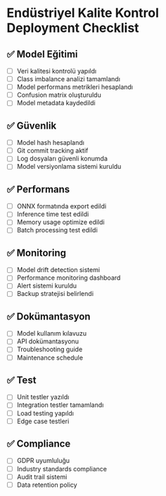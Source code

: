 # Endüstriyel Kalite Kontrol Deployment Checklist

## ✅ Model Eğitimi
- [ ] Veri kalitesi kontrolü yapıldı
- [ ] Class imbalance analizi tamamlandı
- [ ] Model performans metrikleri hesaplandı
- [ ] Confusion matrix oluşturuldu
- [ ] Model metadata kaydedildi

## ✅ Güvenlik
- [ ] Model hash hesaplandı
- [ ] Git commit tracking aktif
- [ ] Log dosyaları güvenli konumda
- [ ] Model versiyonlama sistemi kuruldu

## ✅ Performans
- [ ] ONNX formatında export edildi
- [ ] Inference time test edildi
- [ ] Memory usage optimize edildi
- [ ] Batch processing test edildi

## ✅ Monitoring
- [ ] Model drift detection sistemi
- [ ] Performance monitoring dashboard
- [ ] Alert sistemi kuruldu
- [ ] Backup stratejisi belirlendi

## ✅ Dokümantasyon
- [ ] Model kullanım kılavuzu
- [ ] API dokümantasyonu
- [ ] Troubleshooting guide
- [ ] Maintenance schedule

## ✅ Test
- [ ] Unit testler yazıldı
- [ ] Integration testler tamamlandı
- [ ] Load testing yapıldı
- [ ] Edge case testleri

## ✅ Compliance
- [ ] GDPR uyumluluğu
- [ ] Industry standards compliance
- [ ] Audit trail sistemi
- [ ] Data retention policy 